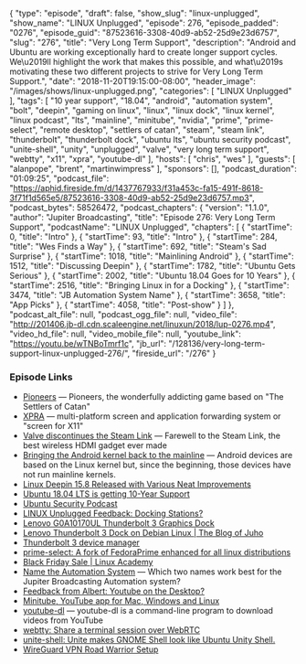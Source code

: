 {
  "type": "episode",
  "draft": false,
  "show_slug": "linux-unplugged",
  "show_name": "LINUX Unplugged",
  "episode": 276,
  "episode_padded": "0276",
  "episode_guid": "87523616-3308-40d9-ab52-25d9e23d6757",
  "slug": "276",
  "title": "Very Long Term Support",
  "description": "Android and Ubuntu are working exceptionally hard to create longer support cycles. We\u2019ll highlight the work that makes this possible, and what\u2019s motivating these two different projects to strive for Very Long Term Support.",
  "date": "2018-11-20T19:15:00-08:00",
  "header_image": "/images/shows/linux-unplugged.png",
  "categories": [
    "LINUX Unplugged"
  ],
  "tags": [
    "10 year support",
    "18.04",
    "android",
    "automation system",
    "bolt",
    "deepin",
    "gaming on linux",
    "linux",
    "linux dock",
    "linux kernel",
    "linux podcast",
    "lts",
    "mainline",
    "minitube",
    "nvidia",
    "prime",
    "prime-select",
    "remote desktop",
    "settlers of catan",
    "steam",
    "steam link",
    "thunderbolt",
    "thunderbolt dock",
    "ubuntu lts",
    "ubuntu security podcast",
    "unite-shell",
    "unity",
    "unplugged",
    "valve",
    "very long term support",
    "webtty",
    "x11",
    "xpra",
    "youtube-dl"
  ],
  "hosts": [
    "chris",
    "wes"
  ],
  "guests": [
    "alanpope",
    "brent",
    "martinwimpress"
  ],
  "sponsors": [],
  "podcast_duration": "01:09:25",
  "podcast_file": "https://aphid.fireside.fm/d/1437767933/f31a453c-fa15-491f-8618-3f71f1d565e5/87523616-3308-40d9-ab52-25d9e23d6757.mp3",
  "podcast_bytes": 58526472,
  "podcast_chapters": {
    "version": "1.1.0",
    "author": "Jupiter Broadcasting",
    "title": "Episode 276: Very Long Term Support",
    "podcastName": "LINUX Unplugged",
    "chapters": [
      {
        "startTime": 0,
        "title": "Intro"
      },
      {
        "startTime": 93,
        "title": "Intro"
      },
      {
        "startTime": 284,
        "title": "Wes Finds a Way"
      },
      {
        "startTime": 692,
        "title": "Steam's Sad Surprise"
      },
      {
        "startTime": 1018,
        "title": "Mainlining Android"
      },
      {
        "startTime": 1512,
        "title": "Discussing Deepin"
      },
      {
        "startTime": 1782,
        "title": "Ubuntu Gets Serious"
      },
      {
        "startTime": 2002,
        "title": "Ubuntu 18.04 Goes for 10 Years"
      },
      {
        "startTime": 2516,
        "title": "Bringing Linux in for a Docking"
      },
      {
        "startTime": 3474,
        "title": "JB Automation System Name"
      },
      {
        "startTime": 3658,
        "title": "App Picks"
      },
      {
        "startTime": 4058,
        "title": "Post-show"
      }
    ]
  },
  "podcast_alt_file": null,
  "podcast_ogg_file": null,
  "video_file": "http://201406.jb-dl.cdn.scaleengine.net/linuxun/2018/lup-0276.mp4",
  "video_hd_file": null,
  "video_mobile_file": null,
  "youtube_link": "https://youtu.be/wTNBoTmrf1c",
  "jb_url": "/128136/very-long-term-support-linux-unplugged-276/",
  "fireside_url": "/276"
}


### Episode Links

  * [Pioneers](http://pio.sourceforge.net/ "Pioneers") — Pioneers, the wonderfully addicting game based on "The Settlers of Catan"
  * [XPRA](https://xpra.org/ "XPRA") — multi-platform screen and application forwarding system or "screen for X11"
  * [Valve discontinues the Steam Link](https://www.theverge.com/circuitbreaker/2018/11/19/18103672/valve-discontinues-steam-link-streaming-set-top-box "Valve discontinues the Steam Link") — Farewell to the Steam Link, the best wireless HDMI gadget ever made
  * [Bringing the Android kernel back to the mainline](https://lwn.net/Articles/771974/ "Bringing the Android kernel back to the mainline") — Android devices are based on the Linux kernel but, since the beginning, those devices have not run mainline kernels.
  * [Linux Deepin 15.8 Released with Various Neat Improvements](https://www.omgubuntu.co.uk/2018/11/linux-deepin-15-8-release-improvements "Linux Deepin 15.8 Released with Various Neat Improvements")
  * [Ubuntu 18.04 LTS is getting 10-Year Support](https://itsfoss.com/ubuntu-18-04-ten-year-support/ "Ubuntu 18.04 LTS is getting 10-Year Support")
  * [Ubuntu Security Podcast](https://ubuntusecuritypodcast.org/ "Ubuntu Security Podcast")
  * [LINUX Unplugged Feedback: Docking Stations?](https://pastebin.com/RXrwBkSb "LINUX Unplugged Feedback: Docking Stations?")
  * [ Lenovo G0A10170UL Thunderbolt 3 Graphics Dock](https://www.amazon.com/dp/B079JFW3YT/ref=cm_sw_r_cp_tai_5gf9BbPNY12TW " Lenovo G0A10170UL Thunderbolt 3 Graphics Dock")
  * [Lenovo Thunderbolt 3 Dock on Debian Linux | The Blog of Juho](http://juho.tykkala.fi//Lenovo-Thunderbolt-3-dock-Linux "Lenovo Thunderbolt 3 Dock on Debian Linux | The Blog of Juho")
  * [Thunderbolt 3 device manager](https://github.com/gicmo/bolt "Thunderbolt 3 device manager")
  * [prime-select: A fork of FedoraPrime enhanced for all linux distributions](https://github.com/wildtruc/nvidia-prime-select "prime-select: A fork of FedoraPrime enhanced for all linux distributions")
  * [Black Friday Sale | Linux Academy](https://linuxacademy.com/join/pricing?utm_source=jupiterbroadcasting&utm_medium=description&utm_campaign=blackfridaycybermonday_2018 "Black Friday Sale | Linux Academy")
  * [Name the Automation System](https://www.strawpoll.me/16842741 "Name the Automation System") — Which two names work best for the Jupiter Broadcasting Automation system?
  * [Feedback from Albert: Youtube on the Desktop?](https://pastebin.com/cY8M9JJ5 "Feedback from Albert: Youtube on the Desktop?")
  * [Minitube, YouTube app for Mac, Windows and Linux](https://flavio.tordini.org/minitube "Minitube, YouTube app for Mac, Windows and Linux")
  * [youtube-dl](https://rg3.github.io/youtube-dl/ "youtube-dl") — youtube-dl is a command-line program to download videos from YouTube
  * [webtty: Share a terminal session over WebRTC](https://github.com/maxmcd/webtty "webtty: Share a terminal session over WebRTC")
  * [unite-shell: Unite makes GNOME Shell look like Ubuntu Unity Shell.](https://github.com/hardpixel/unite-shell "unite-shell: Unite makes GNOME Shell look like Ubuntu Unity Shell.")
  * [WireGuard VPN Road Warrior Setup](https://emanuelduss.ch/2018/09/wireguard-vpn-road-warrior-setup/ "WireGuard VPN Road Warrior Setup")


